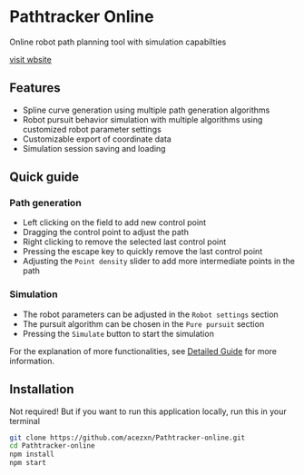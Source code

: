 # Pathtracker Online

Online robot path planning tool with simulation capabilties

[visit wbsite](https://acezxn.github.io/Pathtracker-online/)

## Features

- Spline curve generation using multiple path generation algorithms
- Robot pursuit behavior simulation with multiple algorithms using customized robot parameter settings
- Customizable export of coordinate data
- Simulation session saving and loading

## Quick guide

### Path generation

- Left clicking on the field to add new control point
- Dragging the control point to adjust the path
- Right clicking to remove the selected last control point
- Pressing the escape key to quickly remove the last control point
- Adjusting the ```Point density``` slider to add more intermediate points in the path

### Simulation

- The robot parameters can be adjusted in the ```Robot settings``` section
- The pursuit algorithm can be chosen in the ```Pure pursuit``` section
- Pressing the ```Simulate``` button to start the simulation

For the explanation of more functionalities, see [Detailed Guide](https://github.com/acezxn/Pathtracker-online/wiki/Detailed-Guide) for more information.

## Installation

Not required! But if you want to run this application locally, run this in your terminal

```bash
git clone https://github.com/acezxn/Pathtracker-online.git
cd Pathtracker-online
npm install
npm start
```
